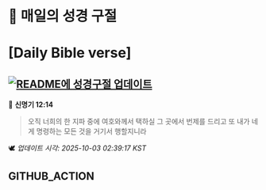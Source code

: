 # 🙏 매일의 성경 구절
# [Daily Bible verse]
## [![README에 성경구절 업데이트](https://github.com/DONGSUKA/first_test/actions/workflows/update-readme-bible.yml/badge.svg)](https://github.com/DONGSUKA/first_test/actions/workflows/update-readme-bible.yml)
<!-- START_BIBLE_VERSE -->
📖 **신명기 12:14**
> 오직 너희의 한 지파 중에 여호와께서 택하실 그 곳에서 번제를 드리고 또 내가 네게 명령하는 모든 것을 거기서 행할지니라

🕊️ _업데이트 시각: 2025-10-03 02:39:17 KST_
  <!-- END_BIBLE_VERSE -->
## GITHUB_ACTION
